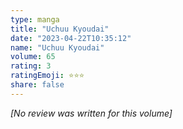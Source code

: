 ```yaml
---
type: manga
title: "Uchuu Kyoudai"
date: "2023-04-22T10:35:12"
name: "Uchuu Kyoudai"
volume: 65
rating: 3
ratingEmoji: ⭐️⭐️⭐️
share: false
---
```


*[No review was written for this volume]*
